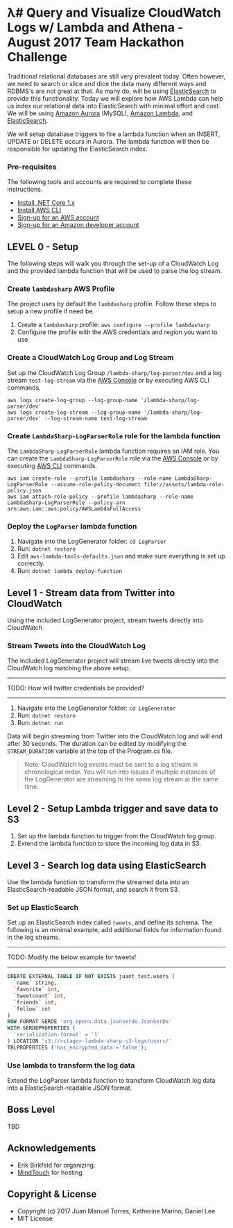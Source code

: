 # λ# Query and Visualize CloudWatch Logs w/ Lambda and Athena - August 2017 Team Hackathon Challenge
Traditional relational databases are still very prevalent today. Often however, we need to search or slice and dice the data many different ways and RDBMS's are not great at that. As many do, will be using [ElasticSearch](https://aws.amazon.com/elasticsearch-service/) to provide this functionality. Today we will explore how AWS Lambda can help us index our relational data into ElasticSearch with minimal effort and cost. We will be using [Amazon Aurora](https://aws.amazon.com/rds/aurora/) (MySQL), [Amazon Lambda](https://aws.amazon.com/lambda/), and [ElasticSearch](https://aws.amazon.com/elasticsearch-service/). 

We will setup database triggers to fire a lambda function when an INSERT, UPDATE or DELETE occurs in Aurora. The lambda function will then be responsible for updating the ElasticSearch index.

### Pre-requisites
The following tools and accounts are required to complete these instructions.

* [Install .NET Core 1.x](https://www.microsoft.com/net/core)
* [Install AWS CLI](https://aws.amazon.com/cli/)
* [Sign-up for an AWS account](https://aws.amazon.com/)
* [Sign-up for an Amazon developer account](https://developer.amazon.com/)

## LEVEL 0 - Setup
The following steps will walk you through the set-up of a CloudWatch Log and the provided lambda function that will be used to parse the log stream.

### Create `lambdasharp` AWS Profile
The project uses by default the `lambdasharp` profile. Follow these steps to setup a new profile if need be.

1. Create a `lambdasharp` profile: `aws configure --profile lambdasharp`
2. Configure the profile with the AWS credentials and region you want to use

### Create a CloudWatch Log Group and Log Stream
Set up the CloudWatch Log Group `/lambda-sharp/log-parser/dev` and a log stream `test-log-stream` via the [AWS Console](https://console.aws.amazon.com/cloudwatch) or by executing AWS CLI commands.
```shell
aws logs create-log-group --log-group-name '/lambda-sharp/log-parser/dev'
aws logs create-log-stream --log-group-name '/lambda-sharp/log-parser/dev' --log-stream-name test-log-stream
```

### Create `LambdaSharp-LogParserRole` role for the lambda function
The `LambdaSharp-LogParserRole` lambda function requires an IAM role. You can create the `LambdaSharp-LogParserRole` role via the [AWS Console](https://console.aws.amazon.com/iam/home) or by executing [AWS CLI](https://aws.amazon.com/cli/) commands.
```shell
aws iam create-role --profile lambdasharp --role-name LambdaSharp-LogParserRole --assume-role-policy-document file://assets/lambda-role-policy.json
aws iam attach-role-policy --profile lambdasharp --role-name LambdaSharp-LogParserRole --policy-arn arn:aws:iam::aws:policy/AWSLambdaFullAccess
```

### Deploy the `LogParser` lambda function
1. Navigate into the LogGenerator folder: `cd LogParser`
2. Run: `dotnet restore`
3. Edit `aws-lambda-tools-defaults.json` and make sure everything is set up correctly.
5. Run: `dotnet lambda deploy-function`

## Level 1 - Stream data from Twitter into CloudWatch
Using the included LogGenerator project, stream tweets directly into CloudWatch

### Stream Tweets into the CloudWatch Log
The included LogGenerator project will stream live tweets directly into the CloudWatch log matching the above setup.

---

TODO: How will twitter credentials be provided?

---

1. Navigate into the LogGenerator folder: `cd LogGenerator`
2. Run: `dotnet restore`
3. Run: `dotnet run`

Data will begin streaming from Twitter into the CloudWatch log and will end after 30 seconds. The duration can be edited by modifying the `STREAM_DURATION` variable at the top of the Program.cs file.
> Note: CloudWatch log events must be sent to a log stream in chronological order. You will run into issues if multiple instances of the LogGenerator are streaming to the same log stream at the same time.

## Level 2 - Setup Lambda trigger and save data to S3

1. Set up the lambda function to trigger from the CloudWatch log group.
2. Extend the lambda function to store the incoming log data in S3.

## Level 3 - Search log data using ElasticSearch
Use the lambda function to transform the streamed data into an ElasticSearch-readable JSON format, and search it from S3.

### Set up ElasticSearch
Set up an ElasticSearch index called `tweets`, and define its schema. The following is an minimal example, add additional fields for information found in the log streams.

---

TODO: Modify the below example for tweets!

---

```sql
CREATE EXTERNAL TABLE IF NOT EXISTS juant_test.users (
  `name` string,
  `favorite` int,
  `tweetcount` int,
  `friends` int,
  `follow` int 
)
ROW FORMAT SERDE 'org.openx.data.jsonserde.JsonSerDe'
WITH SERDEPROPERTIES (
  'serialization.format' = '1'
) LOCATION 's3://<stage>-lambda-sharp-s3-logs/users/'
TBLPROPERTIES ('has_encrypted_data'='false');
```

### Use lambda to transform the log data
Extend the LogParser lambda function to transform CloudWatch log data into a ElasticSearch-readable JSON format.

## Boss Level
TBD

## Acknowledgements
* Erik Birkfeld for organizing.
* [MindTouch](https://mindtouch.com/) for hosting.

## Copyright & License
* Copyright (c) 2017 Juan Manuel Torres, Katherine Marino, Daniel Lee
* MIT License
